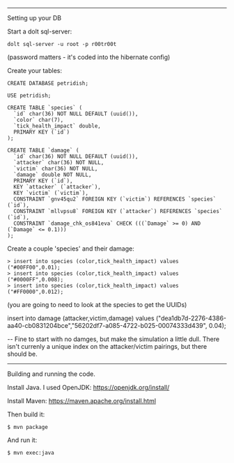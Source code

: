 

------------------
Setting up your DB

Start a dolt sql-server:

`dolt sql-server -u root -p r00tr00t`

(password matters - it's coded into the hibernate config)

Create your tables:

```
CREATE DATABASE petridish;

USE petridish;

CREATE TABLE `species` (
  `id` char(36) NOT NULL DEFAULT (uuid()),
  `color` char(7),
  `tick_health_impact` double,
  PRIMARY KEY (`id`)
);

CREATE TABLE `damage` (
  `id` char(36) NOT NULL DEFAULT (uuid()),
  `attacker` char(36) NOT NULL,
  `victim` char(36) NOT NULL,
  `damage` double NOT NULL,
  PRIMARY KEY (`id`),
  KEY `attacker` (`attacker`),
  KEY `victim` (`victim`),
  CONSTRAINT `gnv45qu2` FOREIGN KEY (`victim`) REFERENCES `species` (`id`),
  CONSTRAINT `mllvpsu8` FOREIGN KEY (`attacker`) REFERENCES `species` (`id`),
  CONSTRAINT `damage_chk_os841eva` CHECK (((`Damage` >= 0) AND (`Damage` <= 0.1)))
);
```

Create a couple 'species' and their damage:

```
> insert into species (color,tick_health_impact) values ("#00FF00",0.01);
> insert into species (color,tick_health_impact) values ("#0000FF",0.008);
> insert into species (color,tick_health_impact) values ("#FF0000",0.012);
```

(you are going to need to look at the species to get the UUIDs)

insert into damage (attacker,victim,damage) values ("dea1db7d-2276-4386-aa40-cb0831204bce","56202df7-a085-4722-b025-00074333d439", 0.04);

-- Fine to start with no damges, but make the simulation a little dull. There isn't currenly
   a unique index on the attacker/victim pairings, but there should be.



-------------------
Building and running the code.

Install Java. I used OpenJDK: https://openjdk.org/install/

Install Maven: https://maven.apache.org/install.html

Then build it:

`$ mvn package`

And run it:

`$ mvn exec:java`


